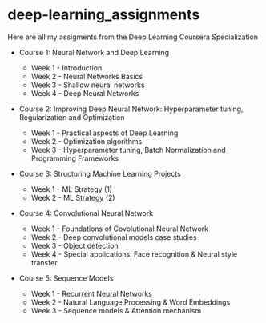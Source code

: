 # deep-learning_assignments

Here are all my assigments from the Deep Learning Coursera Specialization



- Course 1: Neural Network and Deep Learning
  - Week 1 - Introduction
  - Week 2 - Neural Networks Basics
  - Week 3 - Shallow neural networks
  - Week 4 - Deep Neural Networks

- Course 2: Improving Deep Neural Network: Hyperparameter tuning, Regularization and Optimization
  - Week 1 - Practical aspects of Deep Learning
  - Week 2 - Optimization algorithms
  - Week 3 - Hyperparameter tuning, Batch Normalization and Programming Frameworks

- Course 3: Structuring Machine Learning Projects
  - Week 1 - ML Strategy (1)
  - Week 2 - ML Strategy (2)

- Course 4: Convolutional Neural Network
  - Week 1 - Foundations of Covolutional Neural Network
  - Week 2 - Deep convolutional models case studies
  - Week 3 - Object detection
  - Week 4 - Special applications: Face recognition & Neural style transfer

- Course 5: Sequence Models
  - Week 1 - Recurrent Neural Networks
  - Week 2 - Natural Language Processing & Word Embeddings
  - Week 3 - Sequence models & Attention mechanism
